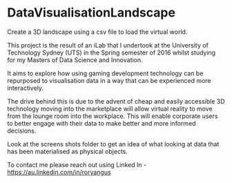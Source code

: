 # DataVisualisationLandscape

Create a 3D landscape using a csv file to load the virtual world.

This project is the result of an iLab that I undertook at the University of Technology Sydney (UTS) in the Spring semester of 2016 whilst studying for my Masters of Data Science and Innovation.

It aims to explore how using gaming development technology can be repurposed to visualisation data in a way that can be experienced more interactively. 

The drive behind this is due to the advent of cheap and easily accessible 3D technology moving into the marketplace will allow virtual reality to move from the lounge room into the workplace. This will enable corporate users to better engage with their data to make better and more informed decisions.

Look at the screens shots folder to get an idea of what looking at data that has been materialised as physical objects. 

To contact me please reach out using Linked In -  https://au.linkedin.com/in/roryangus
